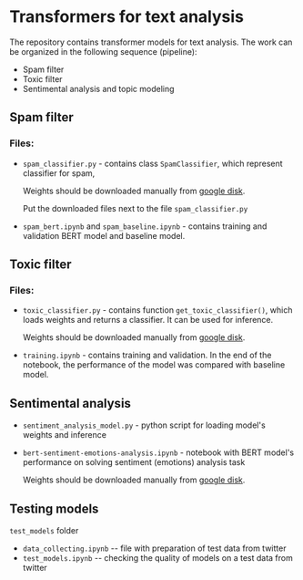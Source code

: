 # Transformers for text analysis

The repository contains transformer models for text analysis.
The work can be organized in the following sequence (pipeline):
* Spam filter
* Toxic filter
* Sentimental analysis and topic modeling


## Spam filter

### Files:

* `spam_classifier.py` - contains class `SpamClassifier`, which represent classifier for spam,

    Weights should be downloaded manually from
[google disk](https://drive.google.com/file/d/1rpwl69WpuXcPkqaEuNNA13qI7AwbbDYU/view?usp=sharing).

    Put the downloaded files next to the file `spam_classifier.py`

* `spam_bert.ipynb` and `spam_baseline.ipynb` - contains training and validation BERT model and baseline model.

## Toxic filter

### Files:

* `toxic_classifier.py` - contains function `get_toxic_classifier()`, which loads weights and returns a classifier.
It can be used for inference.

    Weights should be downloaded manually from
[google disk](https://drive.google.com/file/d/15oZMdAwQ5U3xUnSmyNIhr5wE1bY0Nrys/view?usp=sharing).

* `training.ipynb` - contains training and validation. In the end of the notebook, the performance of the model
was compared with baseline model.

## Sentimental analysis

* `sentiment_analysis_model.py` - python script for loading model's weights and inference

* `bert-sentiment-emotions-analysis.ipynb` - notebook with BERT model's performance on solving sentiment (emotions) analysis task

    Weights should be downloaded manually from
[google disk](https://drive.google.com/file/d/1-24yxp4e5ViSONAbt90te8-JgeGykmhw/view?usp=sharing).

## Testing models

`test_models` folder

- `data_collecting.ipynb` -- file with preparation of test data from twitter
- `test_models.ipynb` -- checking the quality of models on a test data from twitter
